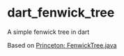 # dart_fenwick_tree
A simple fenwick tree in dart

Based on [Princeton: FenwickTree.java](https://algs4.cs.princeton.edu/99misc/FenwickTree.java.html)
